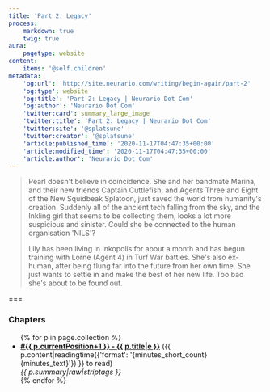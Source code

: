 ```yaml
---
title: 'Part 2: Legacy'
process:
    markdown: true
    twig: true
aura:
    pagetype: website
content:
    items: '@self.children'
metadata:
    'og:url': 'http://site.neurario.com/writing/begin-again/part-2'
    'og:type': website
    'og:title': 'Part 2: Legacy | Neurario Dot Com'
    'og:author': 'Neurario Dot Com'
    'twitter:card': summary_large_image
    'twitter:title': 'Part 2: Legacy | Neurario Dot Com'
    'twitter:site': '@splatsune'
    'twitter:creator': '@splatsune'
    'article:published_time': '2020-11-17T04:47:35+00:00'
    'article:modified_time': '2020-11-17T04:47:35+00:00'
    'article:author': 'Neurario Dot Com'
---
```


>Pearl doesn't believe in coincidence. She and her bandmate Marina, and their new friends Captain Cuttlefish, and Agents Three and Eight of the New Squidbeak Splatoon, just saved the world from humanity's creation. Suddenly all of the ancient tech falling from the sky, and the Inkling girl that seems to be collecting them, looks a lot more suspicious and sinister. Could she be connected to the human organisation 'NILS'?
>
>Lily has been living in Inkopolis for about a month and has begun training with Lorne (Agent 4) in Turf War battles. She's also ex-human, after being flung far into the future from her own time. She just wants to settle in and make the best of her new life. Too bad she's about to be found out.

===

### Chapters

<ul>
{% for p in page.collection %}
    <li><strong><a href="{{ p.url|e }}">#{{ p.currentPosition+1 }} - {{ p.title|e }}</a></strong>
        ({{ p.content|readingtime({'format': '{minutes_short_count} {minutes_text}'}) }} to read)<br />
        <em>{{ p.summary|raw|striptags }}</em>
    </li>
{% endfor %}
</ul>